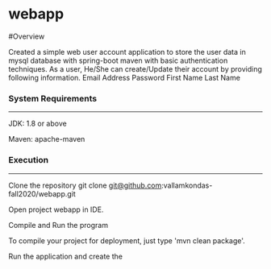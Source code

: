 # webapp

#Overview

Created a simple web user account application to store the user data in mysql database with spring-boot maven with basic authentication techniques.
As a user, He/She can create/Update their account by providing following information.
Email Address
Password
First Name
Last Name

### System Requirements
-------------------
JDK:
    1.8 or above
    
    
Maven:
    apache-maven

### Execution
-----------------
Clone the repository git clone git@github.com:vallamkondas-fall2020/webapp.git

Open project webapp in IDE.

Compile and Run the program

To compile your project for deployment, just type 'mvn clean package'.

Run the application and create the 
